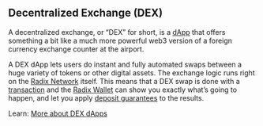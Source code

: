 ## Decentralized Exchange (DEX)

A decentralized exchange, or “DEX” for short, is a [dApp](?glossaryAnchor=dapps) that offers something a bit like a much more powerful web3 version of a foreign currency exchange counter at the airport.

A DEX dApp lets users do instant and fully automated swaps between a huge variety of tokens or other digital assets. The exchange logic runs right on the [Radix Network](?glossaryAnchor=radixnetwork) itself. This means that a DEX swap is done with a [transaction](?glossaryAnchor=transactions) and the [Radix Wallet](?glossaryAnchor=radixwallet) can show you exactly what’s going to happen, and let you apply [deposit guarantees](?glossaryAnchor=guarantees) to the results.

Learn: [More about DEX dApps](https://learn.radixdlt.com/article/whats-a-dex)
